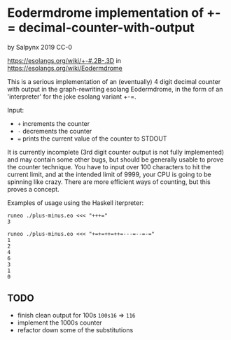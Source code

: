 # Eodermdrome implementation of +-= decimal-counter-with-output
by Salpynx 2019 CC-0

https://esolangs.org/wiki/+-#.2B-.3D
in
https://esolangs.org/wiki/Eodermdrome

This is a serious implementation of an (eventually) 4 digit decimal counter with output in the graph-rewriting esolang Eodermdrome, in the form of an 'interpreter' for the joke esolang variant +-=.

Input:
* `+` increments the counter
* `-` decrements the counter
* `=` prints the current value of the counter to STDOUT

It is currently incomplete (3rd digit counter output is not fully implemented) and may contain some other bugs, but should be generally usable to prove the counter technique. You have to input over 100 characters to hit the current limit, and at the intended limit of 9999, your CPU is going to be spinning like crazy. There are more efficient ways of counting, but this proves a concept.  

Examples of usage using the Haskell iterpreter:

    runeo ./plus-minus.eo <<< "+++="
    3

    runeo ./plus-minus.eo <<< "+=+=++=++=---=--=-="
    1 
    2 
    4 
    6 
    3 
    1 
    0

## TODO
* finish clean output for 100s `100s16` => `116`
* implement the 1000s counter
* refactor down some of the substitutions

